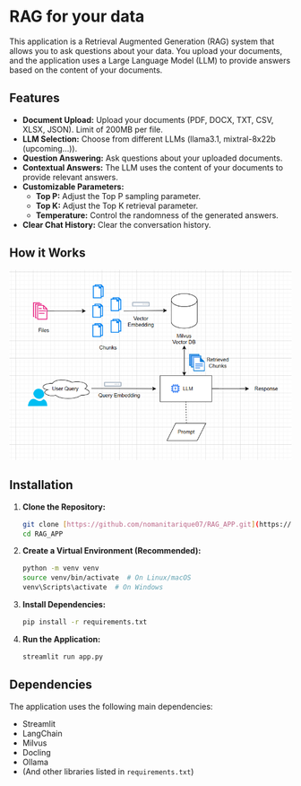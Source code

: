 # RAG for your data

This application is a Retrieval Augmented Generation (RAG) system that allows you to ask questions about your data. You upload your documents, and the application uses a Large Language Model (LLM) to provide answers based on the content of your documents.

## Features

* **Document Upload:** Upload your documents (PDF, DOCX, TXT, CSV, XLSX, JSON).  Limit of 200MB per file.
* **LLM Selection:** Choose from different LLMs (llama3.1, mixtral-8x22b (upcoming...)).
* **Question Answering:** Ask questions about your uploaded documents.
* **Contextual Answers:** The LLM uses the content of your documents to provide relevant answers.
* **Customizable Parameters:**
    * **Top P:** Adjust the Top P sampling parameter.
    * **Top K:** Adjust the Top K retrieval parameter.
    * **Temperature:** Control the randomness of the generated answers.
* **Clear Chat History:** Clear the conversation history.

## How it Works
![RAG Architecture](/Screenshots/rag_arch_dia.png)


## Installation

1.  **Clone the Repository:**
    ```bash
    git clone [https://github.com/nomanitarique07/RAG_APP.git](https://github.com/nomanitarique07/RAG_APP.git)
    cd RAG_APP
    ```
2.  **Create a Virtual Environment (Recommended):**
    ```bash
    python -m venv venv
    source venv/bin/activate  # On Linux/macOS
    venv\Scripts\activate  # On Windows
    ```
3.  **Install Dependencies:**
    ```bash
    pip install -r requirements.txt
    ```
4.  **Run the Application:**
    ```bash
    streamlit run app.py
    ```

## Dependencies

The application uses the following main dependencies:

* Streamlit
* LangChain
* Milvus
* Docling
* Ollama
* (And other libraries listed in `requirements.txt`)

